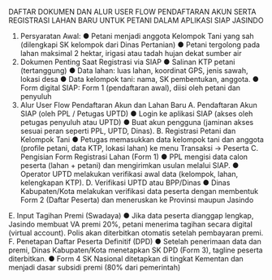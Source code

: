 DAFTAR DOKUMEN DAN ALUR USER FLOW PENDAFTARAN AKUN SERTA REGISTRASI LAHAN BARU UNTUK PETANI DALAM APLIKASI SIAP JASINDO
 
1. Persyaratan Awal:
● Petani menjadi anggota Kelompok Tani yang sah (dilengkapi SK kelompok dari Dinas Pertanian)
● Petani tergolong pada lahan maksimal 2 hektar, irigasi atau tadah hujan dekat sumber air
2. Dokumen Penting Saat Registrasi via SIAP
● Salinan KTP petani (tertanggung)
● Data lahan: luas lahan, koordinat GPS, jenis sawah, lokasi desa
● Data kelompok tani: nama, SK pembentukan, anggota.
● Form digital SIAP: Form 1 (pendaftaran awal), diisi oleh petani dan penyuluh
3. Alur User Flow Pendaftaran Akun dan Lahan Baru
A. Pendaftaran Akun SIAP (oleh PPL / Petugas UPTD)
● Login ke aplikasi SIAP (akses oleh petugas penyuluh atau UPTD)
● Buat akun pengguna (jaminan akses sesuai peran seperti PPL, UPTD, Dinas).
B. Registrasi Petani dan Kelompok Tani
● Petugas memasukkan data kelompok tani dan anggota (profile petani, data KTP, lokasi lahan) ke menu Transaksi → Peserta
C. Pengisian Form Registrasi Lahan (Form 1)
● PPL mengisi data calon peserta (lahan + petani) dan mengirimkan usulan melalui SIAP.
● Operator UPTD melakukan verifikasi awal data (kelompok, lahan, kelengkapan KTP).
D. Verifikasi UPTD atau BPP/Dinas
● Dinas Kabupaten/Kota melakukan verifikasi data peserta dengan membentuk Form 2 (Daftar Peserta) dan meneruskan ke Provinsi maupun Jasindo
 
E. Input Tagihan Premi (Swadaya)
● Jika data peserta dianggap lengkap, Jasindo membuat VA premi 20%, petani menerima tagihan secara digital (virtual account). Polis akan diterbitkan otomatis setelah pembayaran premi.
F. Penetapan Daftar Peserta Definitif (DPD)
● Setelah penerimaan data dan premi, Dinas Kabupaten/Kota menetapkan SK DPD (Form 3), tagline peserta diterbitkan.
● Form 4 SK Nasional ditetapkan di tingkat Kementan dan menjadi dasar subsidi premi (80% dari pemerintah)